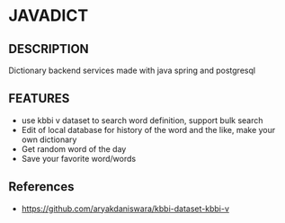 # JAVADICT

## DESCRIPTION 

Dictionary backend services made with java spring and postgresql 


## FEATURES

- use kbbi v dataset to search word definition, support bulk search 
- Edit of local database for history of the word and the like, make your own dictionary
- Get random word of the day
- Save your favorite word/words 

## References 
- https://github.com/aryakdaniswara/kbbi-dataset-kbbi-v

